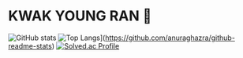 # KWAK YOUNG RAN 🤪
![GitHub stats](https://github-readme-stats.vercel.app/api?username=youngran99&show_icons=true&theme=radical)
![Top Langs](https://github-readme-stats.vercel.app/api/top-langs/?username=youngran99)](https://github.com/anuraghazra/github-readme-stats)
[![Solved.ac Profile](http://mazassumnida.wtf/api/v2/generate_badge?boj=qazwsx12)](https://solved.ac/qazwsx12/)

<!---
youngran99/youngran99 is a ✨ special ✨ repository because its `README.md` (this file) appears on your GitHub profile.
You can click the Preview link to take a look at your changes.
--->
